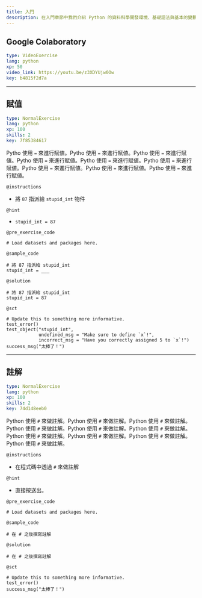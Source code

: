```yaml
---
title: 入門
description: 在入門章節中我們介紹 Python 的資料科學開發環境、基礎語法與基本的變數型別，透過本章節的影片說明與互動練習，您將暸解 Google Colaboratory、Anaconda、Jupyter Notebook/Lab、賦值、註解、print、數值、文字與布林。
---
```


## Google Colaboratory

```yaml
type: VideoExercise
lang: python
xp: 50
video_link: https://youtu.be/z3XDYUjw0Ow
key: b4815f2d7a
```

---

## 賦值

```yaml
type: NormalExercise
lang: python
xp: 100
skills: 2
key: 7f85384617
```

Pytho 使用 `=` 來進行賦値。Pytho 使用 `=` 來進行賦値。Pytho 使用 `=` 來進行賦値。Pytho 使用 `=` 來進行賦値。Pytho 使用 `=` 來進行賦値。Pytho 使用 `=` 來進行賦値。Pytho 使用 `=` 來進行賦値。Pytho 使用 `=` 來進行賦値。Pytho 使用 `=` 來進行賦値。

`@instructions`
- 將 `87` 指派給 `stupid_int` 物件

`@hint`
- `stupid_int = 87` 

`@pre_exercise_code`

```{python}
# Load datasets and packages here.
```

`@sample_code`

```{python}
# 將 87 指派給 stupid_int
stupid_int = ___
```

`@solution`

```{python}
# 將 87 指派給 stupid_int
stupid_int = 87
```

`@sct`

```{python}
# Update this to something more informative.
test_error()
test_object("stupid_int",
            undefined_msg = "Make sure to define `x`!",
            incorrect_msg = "Have you correctly assigned 5 to `x`!")
success_msg("太棒了！")
```

---

## 註解

```yaml
type: NormalExercise
lang: python
xp: 100
skills: 2
key: 74d148eeb0
```

Python 使用 `#` 來做註解。Python 使用 `#` 來做註解。Python 使用 `#` 來做註解。Python 使用 `#` 來做註解。Python 使用 `#` 來做註解。Python 使用 `#` 來做註解。Python 使用 `#` 來做註解。Python 使用 `#` 來做註解。Python 使用 `#` 來做註解。Python 使用 `#` 來做註解。

`@instructions`
- 在程式碼中透過 `#` 來做註解

`@hint`
- 直接按送出。

`@pre_exercise_code`

```{python}
# Load datasets and packages here.
```

`@sample_code`

```{python}
# 在 # 之後撰寫註解
```

`@solution`

```{python}
# 在 # 之後撰寫註解
```

`@sct`

```{python}
# Update this to something more informative.
test_error()
success_msg("太棒了！")
```
